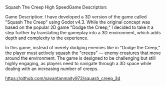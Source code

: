 Squash The Creep High SpeedGame Description:

Game Description: I have developed a 3D version of the game called "Squash The Creep" using Godot v4.3. While the original concept was based on the popular 2D game "Dodge the Creep," I decided to take it a step further by translating the gameplay into a 3D environment, which adds depth and complexity to the experience.

In this game, instead of merely dodging enemies like in "Dodge the Creep," the player must actively squash the "creeps" — enemy creatures that move around the environment. The game is designed to be challenging but still highly engaging, as players need to navigate through a 3D space while dealing with an increasing number of creeps.



https://github.com/sayantanmaity973/squash_creep_3d
